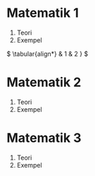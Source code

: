 # Matematik 1

1. Teori
2. Exempel

$ \tabular{align*}
& 1
& 2
} $

# Matematik 2

1. Teori
2. Exempel

# Matematik 3

1. Teori
2. Exempel
